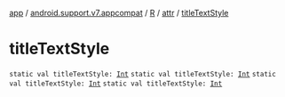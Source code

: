 [app](../../../index.md) / [android.support.v7.appcompat](../../index.md) / [R](../index.md) / [attr](index.md) / [titleTextStyle](.)

# titleTextStyle

`static val titleTextStyle: `[`Int`](https://kotlinlang.org/api/latest/jvm/stdlib/kotlin/-int/index.html)
`static val titleTextStyle: `[`Int`](https://kotlinlang.org/api/latest/jvm/stdlib/kotlin/-int/index.html)
`static val titleTextStyle: `[`Int`](https://kotlinlang.org/api/latest/jvm/stdlib/kotlin/-int/index.html)
`static val titleTextStyle: `[`Int`](https://kotlinlang.org/api/latest/jvm/stdlib/kotlin/-int/index.html)